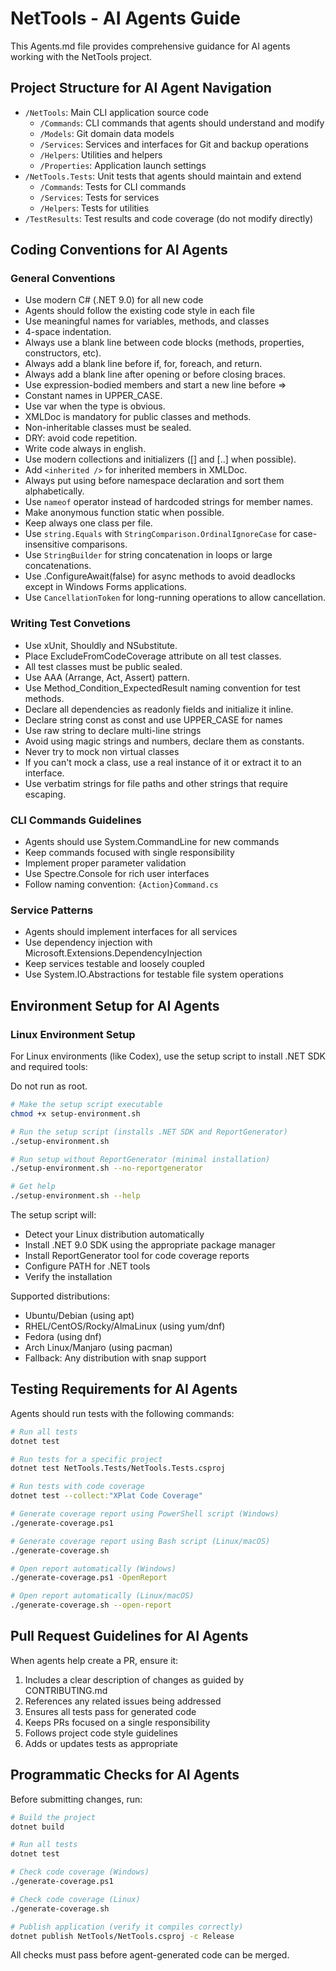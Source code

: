 # NetTools - AI Agents Guide

This Agents.md file provides comprehensive guidance for AI agents working with the NetTools project.

## Project Structure for AI Agent Navigation

- `/NetTools`: Main CLI application source code
  - `/Commands`: CLI commands that agents should understand and modify
  - `/Models`: Git domain data models
  - `/Services`: Services and interfaces for Git and backup operations
  - `/Helpers`: Utilities and helpers
  - `/Properties`: Application launch settings
- `/NetTools.Tests`: Unit tests that agents should maintain and extend
  - `/Commands`: Tests for CLI commands
  - `/Services`: Tests for services
  - `/Helpers`: Tests for utilities
- `/TestResults`: Test results and code coverage (do not modify directly)

## Coding Conventions for AI Agents

### General Conventions

- Use modern C# (.NET 9.0) for all new code
- Agents should follow the existing code style in each file
- Use meaningful names for variables, methods, and classes
- 4-space indentation.
- Always use a blank line between code blocks (methods, properties, constructors, etc).
- Always add a blank line before if, for, foreach, and return.
- Always add a blank line after opening or before closing braces.
- Use expression-bodied members and start a new line before =>
- Constant names in UPPER_CASE.
- Use var when the type is obvious.
- XMLDoc is mandatory for public classes and methods.
- Non-inheritable classes must be sealed.
- DRY: avoid code repetition.
- Write code always in english.
- Use modern collections and initializers ([] and [..] when possible).
- Add `<inherited />` for inherited members in XMLDoc.
- Always put using before namespace declaration and sort them alphabetically.
- Use `nameof` operator instead of hardcoded strings for member names.
- Make anonymous function static when possible.
- Keep always one class per file.
- Use `string.Equals` with `StringComparison.OrdinalIgnoreCase` for case-insensitive comparisons.
- Use `StringBuilder` for string concatenation in loops or large concatenations.
- Use .ConfigureAwait(false) for async methods to avoid deadlocks except in Windows Forms applications.
- Use `CancellationToken` for long-running operations to allow cancellation.

### Writing Test Convetions

- Use xUnit, Shouldly and NSubstitute.
- Place ExcludeFromCodeCoverage attribute on all test classes.
- All test classes must be public sealed.
- Use AAA (Arrange, Act, Assert) pattern.
- Use Method_Condition_ExpectedResult naming convention for test methods.
- Declare all dependencies as readonly fields and initialize it inline.
- Declare string const as const and use UPPER_CASE for names
- Use raw string to declare multi-line strings
- Avoid using magic strings and numbers, declare them as constants.
- Never try to mock non virtual classes
- If you can't mock a class, use a real instance of it or extract it to an interface.
- Use verbatim strings for file paths and other strings that require escaping.

### CLI Commands Guidelines

- Agents should use System.CommandLine for new commands
- Keep commands focused with single responsibility
- Implement proper parameter validation
- Use Spectre.Console for rich user interfaces
- Follow naming convention: `{Action}Command.cs`

### Service Patterns

- Agents should implement interfaces for all services
- Use dependency injection with Microsoft.Extensions.DependencyInjection
- Keep services testable and loosely coupled
- Use System.IO.Abstractions for testable file system operations

## Environment Setup for AI Agents

### Linux Environment Setup

For Linux environments (like Codex), use the setup script to install .NET SDK and required tools:

Do not run as root.

```bash
# Make the setup script executable
chmod +x setup-environment.sh

# Run the setup script (installs .NET SDK and ReportGenerator)
./setup-environment.sh

# Run setup without ReportGenerator (minimal installation)
./setup-environment.sh --no-reportgenerator

# Get help
./setup-environment.sh --help
```

The setup script will:

- Detect your Linux distribution automatically
- Install .NET 9.0 SDK using the appropriate package manager
- Install ReportGenerator tool for code coverage reports
- Configure PATH for .NET tools
- Verify the installation

Supported distributions:

- Ubuntu/Debian (using apt)
- RHEL/CentOS/Rocky/AlmaLinux (using yum/dnf)
- Fedora (using dnf)
- Arch Linux/Manjaro (using pacman)
- Fallback: Any distribution with snap support

## Testing Requirements for AI Agents

Agents should run tests with the following commands:

```bash
# Run all tests
dotnet test

# Run tests for a specific project
dotnet test NetTools.Tests/NetTools.Tests.csproj

# Run tests with code coverage
dotnet test --collect:"XPlat Code Coverage"

# Generate coverage report using PowerShell script (Windows)
./generate-coverage.ps1

# Generate coverage report using Bash script (Linux/macOS)
./generate-coverage.sh

# Open report automatically (Windows)
./generate-coverage.ps1 -OpenReport

# Open report automatically (Linux/macOS)
./generate-coverage.sh --open-report
```

## Pull Request Guidelines for AI Agents

When agents help create a PR, ensure it:

1. Includes a clear description of changes as guided by CONTRIBUTING.md
2. References any related issues being addressed
3. Ensures all tests pass for generated code
4. Keeps PRs focused on a single responsibility
5. Follows project code style guidelines
6. Adds or updates tests as appropriate

## Programmatic Checks for AI Agents

Before submitting changes, run:

```bash
# Build the project
dotnet build

# Run all tests
dotnet test

# Check code coverage (Windows)
./generate-coverage.ps1

# Check code coverage (Linux)
./generate-coverage.sh

# Publish application (verify it compiles correctly)
dotnet publish NetTools/NetTools.csproj -c Release
```

All checks must pass before agent-generated code can be merged.